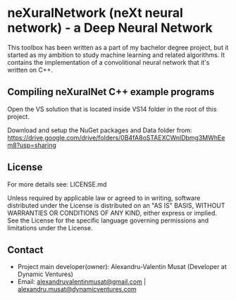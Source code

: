 # neXuralNetwork (neXt neural network) - a Deep Neural Network #
This toolbox has been written as a part of my bachelor degree project, but it started as my ambition to study machine learning and related algorithms. It contains the implementation of a convolitional neural network that it's written on C++.

## Compiling neXuralNet C++ example programs ##
Open the VS solution that is located inside VS14 folder in the root of this project.

Download and setup the NuGet packages and Data folder from: https://drive.google.com/drive/folders/0B4fA8oSTAEXCWnlDbmg3MWhEem8?usp=sharing

## License ##
For more details see: LICENSE.md

Unless required by applicable law or agreed to in writing, software distributed under the License is distributed on an "AS IS" BASIS, WITHOUT WARRANTIES OR CONDITIONS OF ANY KIND, either express or implied. See the License for the specific language governing permissions and limitations under the License.

## Contact ##
* Project main developer(owner): Alexandru-Valentin Musat (Developer at Dynamic Ventures)
* Email: alexandruvalentinmusat@gmail.com | alexandru.musat@dynamicventures.com